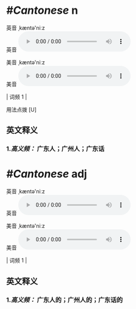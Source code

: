 # ***\#Cantonese*** n
英音 ˌkæntə'niːz  
英音
<audio src="./media/Cantonese-B.aac" controls="controls"></audio>

美音 ˌkæntə'niːz  
美音
<audio src="./media/Cantonese.aac" controls="controls"></audio>



| 词频 1 |  

用法点拨  [U]

英文释义
---
### 1.*高义频：* **广东人；广州人；广东话**  


# ***\#Cantonese*** adj
英音 ˌkæntə'niːz  
英音
<audio src="./media/Cantonese-B.aac" controls="controls"></audio>

美音 ˌkæntə'niːz  
美音
<audio src="./media/Cantonese.aac" controls="controls"></audio>



| 词频 1 |  

英文释义
---
### 1.*高义频：* **广东人的；广州人的；广东话的**  


